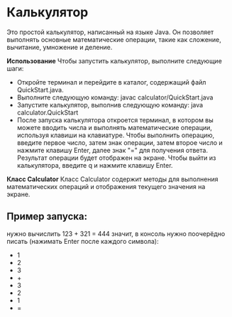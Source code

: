 # Калькулятор
Это простой калькулятор, написанный на языке Java. Он позволяет выполнять основные математические операции, такие как сложение, вычитание, умножение и деление.

**Использование**
Чтобы запустить калькулятор, выполните следующие шаги:

- Откройте терминал и перейдите в каталог, содержащий файл QuickStart.java.
- Выполните следующую команду: javac calculator/QuickStart.java
- Запустите калькулятор, выполнив следующую команду: java calculator.QuickStart
- После запуска калькулятора откроется терминал, в котором вы можете вводить числа и выполнять математические операции, используя клавиши на клавиатуре. Чтобы выполнить операцию, введите первое число, затем знак операции, затем второе число и нажмите клавишу Enter, далее знак "=" для получения ответа. Результат операции будет отображен на экране. Чтобы выйти из калькулятора, введите q и нажмите клавишу Enter.

**Класс Calculator** 
Класс Calculator содержит методы для выполнения математических операций и отображения текущего значения на экране.

## Пример запуска:
нужно вычислить 123 + 321 = 444
значит, в консоль нужно поочерёдно писать (нажимать Enter после каждого символа):
- 1
- 2
- 3
- \+
- 3
- 2
- 1
- =

